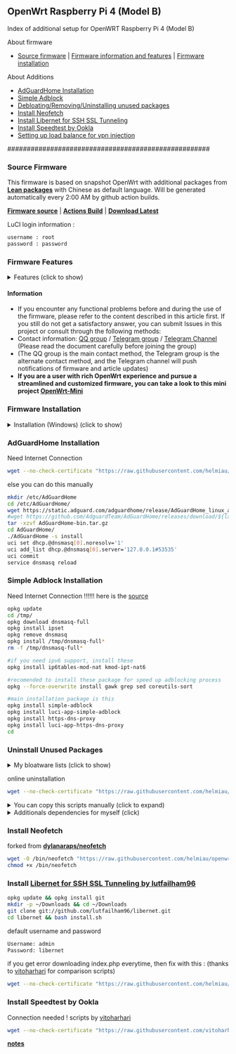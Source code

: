 ## OpenWrt Raspberry Pi 4 (Model B)
Index of additional setup for OpenWRT Raspberry Pi 4 (Model B)

About firmware
- [Source firmware](https://github.com/helmiau/openwrt-rpi4-adds#source-firmware)  |  [Firmware information and features](https://github.com/helmiau/openwrt-rpi4-adds#firmware-features) | [Firmware installation](https://github.com/helmiau/openwrt-rpi4-adds#firmware-installation)

About Additions
- [AdGuardHome Installation](https://github.com/helmiau/openwrt-rpi4-adds#adguardhome-installation)
- [Simple Adblock](https://github.com/helmiau/openwrt-rpi4-adds#simple-adblock-installation)
- [Debloating/Removing/Uninstalling unused packages](https://github.com/helmiau/openwrt-rpi4-adds#uninstall-unused-packages)
- [Install Neofetch](https://github.com/helmiau/openwrt-rpi4-adds#install-neofetch)
- [Install Libernet for SSH SSL Tunneling](https://github.com/helmiau/openwrt-rpi4-adds#install-libernet-for-ssh-ssl-tunneling-by-lutfailham96)
- [Install Speedtest by Ookla](https://github.com/helmiau/openwrt-rpi4-adds#install-speedtest-by-ookla)
- [Setting up load balance for vpn injection](https://github.com/helmiau/openwrt-rpi4-adds/blob/main/loadbalance-setting.md#setting-up-load-balance-with-mwan3-for-all-devices)


####################################################

### Source Firmware
This firmware is based on snapshot OpenWrt with additional packages from [**Lean packages**](https://github.com/coolsnowwolf/lede) with Chinese as default language. Will be generated automatically every 2:00 AM by github action builds.

[**Firmware source**](https://github.com/SuLingGG/OpenWrt-Rpi)  |  [**Actions Build**](https://github.com/SuLingGG/OpenWrt-Rpi/actions/workflows/build-rpi4-lean-openwrt.yml?query=is%3Asuccess)  |  [**Download Latest**](https://openwrt.cc/releases/targets/bcm27xx/bcm2711)

LuCI login information :
```sh
username : root
password : password
```

### Firmware Features

<details><summary>Features (click to show)</summary>
<p>

- Contains rich OpenWrt original LuCI plug-ins and community LuCI plug-ins
- Integrate most wired, wireless, 3G/4G network card drivers, no need to install additional
- Pre-install the latest version of Clash core and oh-my-zsh to minimize configuration costs
- Pre-install all kmod ipk software packages in the firmware, pre-configure the local opkg software source, keep away from kmod conflicts
- More comprehensive IPV6 support, the firmware built-in IPV6 CLI configuration tool, you can quickly install/uninstall/configure IPV6
- Pull the latest OpenWrt source code and community plug-in source code at 2:00 am every day to compile and provide split downloads to ensure that you always get the latest experience
- Provide packages-server (including WEB server package archive), which can quickly establish LAN software source under Windows
- For advanced users, provide OpenWrt Image Builder, OpenWrt SDK, OpenWrt Tool Chain, and dl archive files
Contains scientific Internet tools:
- The firmware supports the following scientific Internet tools: ①ShadowSocksR Plus+ ②Passwall ③OpenClash
- Among them, ShadowSocksR Plus+ in Offical version firmware is transplanted from Lean version source code.
- Both now support SS/SSR/V2ray/Trojan/Socks5 protocol, support Kcptun, support Netflix streaming, support link/subscription import node, Socks5 server, access control, automatic switching of failed nodes. Among them, Passwall additionally supports Brook and V2ray diversion.
- For OpenClash, the latest version of Clash core (clash/clash_tun/clash_game) has been pre-installed in the firmware, and it can be used out of the box without additional download.
- Support ad blocking AdGuard Home
```sh
Note: The advertisement blocking effect at the router level is not good. If you are very sensitive to advertisements, it is recommended to use the browser plug-in-level advertisement blocking plugin. In addition, ad blocking tools may severely affect internet speed.
```
- Support to unlock NetEase Cloud gray songs:
- Contains three schemes of Golang/Nodejs/cloud unlocking.
- Support Jingdong sign-in service, you can get 20+ golden beans/day unattended.
- Support Docker container arm and aarch64 (arm64) architecture images. Before pulling the image, please confirm that the image has the above architecture version and use the corresponding architecture tag to pull it.
- Support AirPlay2 and PCHiFi digital turntable remote control function, you can push music to the Raspberry Pi to play and control through the AirPlay feature.
- Support Samba/CIFSD/FTP/SFTP file transfer, support mounting Samba/NFS file system to local, support Syncthing and VerySync synchronization, support Rclone to mount network disk files to local.
- Support disk management, you can create/remove partitions and create Raid arrays with one click.
- Support file assistant / file browser (Filemanager) / Kodexplorer (Kodexplorer), can manage the files in OpenWrt online.
- Support Aria2 and Transmission download tools, you can download http/https/BT seeds/magnet links to Raspberry Pi.
- Support SSR server (libv/python), V2ray server, Brook server, Trojan server, PPTP VPN server, IPSec VPN server, OpenVPN server, N2N v2 VPN, ZeroTier, support OpenVPN client, PPTP/L2TP client, OpenConnect client, WireGuard VPN.
- Support DDNS (support Dnspod and Alibaba Cloud DDNS), SmartDNS, ARP binding.
- Support Frpc/NPS intranet penetration and Frps server.
- Support WeChat push (Server sauce), USB print server, KMS server, Wake-on-LAN, Thunderbird, Tianyi Family Cloud/Cloud Disk to speed up.
- Support SQM Qos, Socat, support udpspeeder and udp2raw acceleration, support SFE acceleration, bridge acceleration, IPV6 acceleration, FULLCONE NAT acceleration, BBR acceleration.
- Support multi-line multi-dial, load balancing, MWAN3 shunt assistant.

</p>
</details>

#### Information
- If you encounter any functional problems before and during the use of the firmware, please refer to the content described in this article first. If you still do not get a satisfactory answer, you can submit Issues in this project or consult through the following methods:
- Contact information: [QQ group](https://jq.qq.com/?_wv=1027&k=5RkQisS) / [Telegram group](https://t.me/joinchat/Fc-MpxcaH3mEPA4yOMtJPQ) / [Telegram Channel](https://t.me/beautifulapps) (Please read the document carefully before joining the group)
- (The QQ group is the main contact method, the Telegram group is the alternate contact method, and the Telegram channel will push notifications of firmware and article updates)
- **If you are a user with rich OpenWrt experience and pursue a streamlined and customized firmware, you can take a look to this mini project [OpenWrt-Mini](https://github.com/SuLingGG/OpenWrt-Mini)**

### Firmware Installation

<details><summary>Installation (Windows) (click to show)</summary>
<p>

- Download firmware which contain **sysupgrade** or **factory** words 
- Download [Rufus](https://github.com/pbatard/rufus/releases/download/v3.13/rufus-3.13p.exe)
- Insert SdCard
- Open Rufus
- Select disk (sdcard)
- Drag and drop downloaded firmware to Rufus window
- Start

</p>
</details>

### AdGuardHome Installation
Need Internet Connection
```sh
wget --no-check-certificate "https://raw.githubusercontent.com/helmiau/openwrt-rpi4-adds/main/adguardhome-install.sh" -P /root/ && cd /root && chmod 777 adguardhome-install.sh && bash adguardhome-install.sh
```
else you can do this manually
````sh
mkdir /etc/AdGuardHome
cd /etc/AdGuardHome/
wget https://static.adguard.com/adguardhome/release/AdGuardHome_linux_arm.tar.gz -O AdGuardHome-bin.tar.gz
#wget https://github.com/AdguardTeam/AdGuardHome/releases/download/${latest_ver}/AdGuardHome_linux_${Arch}.tar.gz -O AdGuardHome-bin.tar.gz
tar -xzvf AdGuardHome-bin.tar.gz
cd AdGuardHome/
./AdGuardHome -s install
uci set dhcp.@dnsmasq[0].noresolv='1'
uci add_list dhcp.@dnsmasq[0].server='127.0.0.1#53535'
uci commit
service dnsmasq reload
````

### Simple Adblock Installation
Need Internet Connection !!!!!! here is the [source](https://docs.openwrt.melmac.net/simple-adblock/)
```sh
opkg update
cd /tmp/
opkg download dnsmasq-full
opkg install ipset
opkg remove dnsmasq
opkg install /tmp/dnsmasq-full*
rm -f /tmp/dnsmasq-full*

#if you need ipv6 support, install these
opkg install ip6tables-mod-nat kmod-ipt-nat6

#recomended to install these package for speed up adblocking process
opkg --force-overwrite install gawk grep sed coreutils-sort

#main installation package is this
opkg install simple-adblock
opkg install luci-app-simple-adblock
opkg install https-dns-proxy
opkg install luci-app-https-dns-proxy
cd
```

### Uninstall Unused Packages

<details><summary>My bloatware lists (click to show)</summary>
<p>
  
```sh
All languages
luci-app-jd-dailybonus
luci-app-serverchan
luci-app-wifischedule
luci-app-uugamebooster
luci-app-mentohust
luci-app-unblockmusic
luci-app-familycloud
luci-app-frpc
luci-app-frps
luci-app-baidupcs-web
luci-app-filebrowser
luci-app-kodexplorer 
luci-app-ps3netsrv 
luci-app-amule 
luci-app-syncthing 
luci-app-nft-qos 
vsftpd-alt
luci-app-nfs 
luci-app-gowebdav 
luci-app-minidlna 
luci-app-mjpg-streamer 
luci-app-music-remote-center 
luci-app-syncdial 
luci-app-flowoffload 
luci-app-netdata 
luci-app-smartdns 
luci-app-accesscontrol 
luci-app-xlnetacc 
luci-app-shairplay 
luci-app-rclone 
luci-app-socat 
luci-app-udpxy 
luci-app-watchcat 
luci-app-nps
luci-app-zerotier 
luci-app-sqm 
luci-app-tinyproxy 
luci-app-haproxy-tcp 
luci-app-wol 
luci-app-transmission 
luci-app-fileassistant 
luci-app-filetransfer 
luci-app-ssr-mudb-server 
luci-app-guest-wifi 
luci-app-v2ray-server 
luci-app-vsftpd 
luci-app-adguardhome
luci-app-ddns
```

</p>
</details>

online uninstallation
```sh
wget --no-check-certificate "https://raw.githubusercontent.com/helmiau/openwrt-rpi4-adds/main/uninstall-unused-packages.sh" -P /root/ && cd /root && chmod 777 uninstall-unused-packages.sh && bash uninstall-unused-packages.sh
```
<details><summary>You can copy this scripts manually (click to expand)</summary>
<p>
  
`````sh
#!/bin/sh
#remove languages
opkg remove --force-removal-of-dependent-packages luci-i18n-*
#remove luci-app-xxxxx
opkg remove --force-removal-of-dependent-packages luci-app-jd-dailybonus
opkg remove --force-removal-of-dependent-packages luci-app-serverchan
opkg remove --force-removal-of-dependent-packages luci-app-wifischedule
opkg remove --force-removal-of-dependent-packages luci-app-uugamebooster
opkg remove --force-removal-of-dependent-packages luci-app-mentohust
opkg remove --force-removal-of-dependent-packages luci-app-unblockmusic
opkg remove --force-removal-of-dependent-packages luci-app-familycloud
opkg remove --force-removal-of-dependent-packages luci-app-frpc
opkg remove --force-removal-of-dependent-packages luci-app-frps
opkg remove --force-removal-of-dependent-packages luci-app-baidupcs-web
opkg remove --force-removal-of-dependent-packages luci-app-filebrowser
opkg remove --force-removal-of-dependent-packages luci-app-kodexplorer
opkg remove --force-removal-of-dependent-packages luci-app-ps3netsrv
opkg remove --force-removal-of-dependent-packages luci-app-amule
opkg remove --force-removal-of-dependent-packages luci-app-syncthing
opkg remove --force-removal-of-dependent-packages luci-app-nft-qos
opkg remove --force-removal-of-dependent-packages vsftpd-alt
opkg remove --force-removal-of-dependent-packages luci-app-nfs
opkg remove --force-removal-of-dependent-packages luci-app-gowebdav
opkg remove --force-removal-of-dependent-packages luci-app-minidlna
opkg remove --force-removal-of-dependent-packages luci-app-mjpg-streamer
opkg remove --force-removal-of-dependent-packages luci-app-music-remote-center
opkg remove --force-removal-of-dependent-packages luci-app-syncdial
opkg remove --force-removal-of-dependent-packages luci-app-flowoffload
opkg remove --force-removal-of-dependent-packages luci-app-netdata
opkg remove --force-removal-of-dependent-packages luci-app-smartdns
opkg remove --force-removal-of-dependent-packages luci-app-accesscontrol
opkg remove --force-removal-of-dependent-packages luci-app-xlnetacc
opkg remove --force-removal-of-dependent-packages luci-app-shairplay
opkg remove --force-removal-of-dependent-packages luci-app-rclone
opkg remove --force-removal-of-dependent-packages luci-app-socat
opkg remove --force-removal-of-dependent-packages luci-app-udpxy
opkg remove --force-removal-of-dependent-packages luci-app-watchcat
opkg remove --force-removal-of-dependent-packages luci-app-nps
opkg remove --force-removal-of-dependent-packages luci-app-zerotier
opkg remove --force-removal-of-dependent-packages luci-app-sqm
opkg remove --force-removal-of-dependent-packages luci-app-tinyproxy
opkg remove --force-removal-of-dependent-packages luci-app-haproxy-tcp
opkg remove --force-removal-of-dependent-packages luci-app-wol
opkg remove --force-removal-of-dependent-packages luci-app-transmission
opkg remove --force-removal-of-dependent-packages luci-app-fileassistant
opkg remove --force-removal-of-dependent-packages luci-app-filetransfer
opkg remove --force-removal-of-dependent-packages luci-app-ssr-mudb-server
opkg remove --force-removal-of-dependent-packages luci-app-guest-wifi
opkg remove --force-removal-of-dependent-packages luci-app-v2ray-server
opkg remove --force-removal-of-dependent-packages luci-app-vsftpd
opkg remove --force-removal-of-dependent-packages luci-app-ddns
opkg remove --force-removal-of-dependent-packages luci-app-mwan3helper
opkg remove --force-removal-of-dependent-packages luci-app-adguardhome 
#remove debs and libs
opkg remove --force-removal-of-dependent-packages amule
opkg remove --force-removal-of-dependent-packages wifischedule
opkg remove --force-removal-of-dependent-packages UnblockNeteaseMusic
opkg remove --force-removal-of-dependent-packages UnblockNeteaseMusicGo
opkg remove --force-removal-of-dependent-packages frpc
opkg remove --force-removal-of-dependent-packages frps
opkg remove --force-removal-of-dependent-packages baidupcs-web
opkg remove --force-removal-of-dependent-packages ps3netsrv
opkg remove --force-removal-of-dependent-packages syncthing
opkg remove --force-removal-of-dependent-packages nft-qos
opkg remove --force-removal-of-dependent-packages nfs-kernel-server
opkg remove --force-removal-of-dependent-packages nfs-kernel-server-utils
opkg remove --force-removal-of-dependent-packages nfs-utils
opkg remove --force-removal-of-dependent-packages nfs-utils-libs
opkg remove --force-removal-of-dependent-packages gowebdav
opkg remove --force-removal-of-dependent-packages forked-daapd
opkg remove --force-removal-of-dependent-packages minidlna
opkg remove --force-removal-of-dependent-packages mjpg-streamer
opkg remove --force-removal-of-dependent-packages netdata
opkg remove --force-removal-of-dependent-packages smartdns
opkg remove --force-removal-of-dependent-packages shairplay
opkg remove --force-removal-of-dependent-packages shairport-sync-openssl
opkg remove --force-removal-of-dependent-packages rclone
opkg remove --force-removal-of-dependent-packages rclone-ng
opkg remove --force-removal-of-dependent-packages rclone-webui-react
opkg remove --force-removal-of-dependent-packages socat
opkg remove --force-removal-of-dependent-packages udpxy
opkg remove --force-removal-of-dependent-packages watchcat
opkg remove --force-removal-of-dependent-packages etherwake
opkg remove --force-removal-of-dependent-packages zerotier
opkg remove --force-removal-of-dependent-packages sqm-scripts
opkg remove --force-removal-of-dependent-packages tinyproxy
opkg remove --force-removal-of-dependent-packages haproxy
opkg remove --force-removal-of-dependent-packages wol
opkg remove --force-removal-of-dependent-packages transmission-daemon-openssl
opkg remove --force-removal-of-dependent-packages transmission-web-control
opkg remove --force-removal-of-dependent-packages ddns-*
opkg remove --force-removal-of-dependent-packages adguardhome
#reboot
reboot

`````

</p>
</details>

<details><summary>Additionals dependencies for myself (click)</summary>
<p>
  
  INTERNET CONNECTION IS NEEDED !!!!!!!
  
```sh
#simple adblock
opkg --force-overwrite install git gawk grep sed coreutils-sort ip6tables-mod-nat kmod-ipt-nat6 simple-adblock luci-app-simple-adblock https-dns-proxy luci-app-https-dns-proxy
#libernet
mkdir -p ~/Downloads && cd ~/Downloads
git clone git://github.com/lutfailham96/libernet.git
cd libernet && bash install.sh
wget --no-check-certificate "https://raw.githubusercontent.com/helmiau/openwrt-rpi4-adds/main/fix-xderm-libernet-gui" -P /root/ && chmod 777 /root/fix-xderm-libernet-gui && cd /root && bash fix-xderm-libernet-gui
#neofetch
wget -O /bin/neofetch "https://raw.githubusercontent.com/helmiau/openwrt-rpi4-adds/main/neopet"
chmod +x /bin/neofetch
#speedtest
wget --no-check-certificate "https://raw.githubusercontent.com/vitoharhari/speedtest/main/install-speedtest" -P /root/ && chmod 777 /root/install-speedtest && cd /root && bash install-speedtest
#update debs
opkg update
opkg --force-overwrite install git gawk grep sed coreutils-sort ip6tables-mod-nat kmod-ipt-nat6
```

</p>
</details>

### Install Neofetch
forked from [**dylanaraps/neofetch**](https://github.com/dylanaraps/neofetch) 
```sh
wget -O /bin/neofetch "https://raw.githubusercontent.com/helmiau/openwrt-rpi4-adds/main/neopet"
chmod +x /bin/neofetch
```

### Install [**Libernet for SSH SSL Tunneling by lutfailham96**](https://github.com/lutfailham96/libernet)
```sh
opkg update && opkg install git
mkdir -p ~/Downloads && cd ~/Downloads
git clone git://github.com/lutfailham96/libernet.git
cd libernet && bash install.sh

```

default username and password
```sh
Username: admin
Password: libernet
```

if you get error downloading index.php everytime, then fix with this : (thanks to [vitoharhari](https://github.com/vitoharhari/xderm-mini-gui) for comparison scripts)
```sh
wget --no-check-certificate "https://raw.githubusercontent.com/helmiau/openwrt-rpi4-adds/main/fix-xderm-libernet-gui" -P /root/ && chmod 777 /root/fix-xderm-libernet-gui && cd /root && bash fix-xderm-libernet-gui

```

### Install Speedtest by Ookla
Connection needed ! scripts by [vitoharhari](https://github.com/vitoharhari/speedtest)
```sh
wget --no-check-certificate "https://raw.githubusercontent.com/vitoharhari/speedtest/main/install-speedtest" -P /root/ && chmod 777 /root/install-speedtest && cd /root && bash install-speedtest

```

[**notes**](links)

